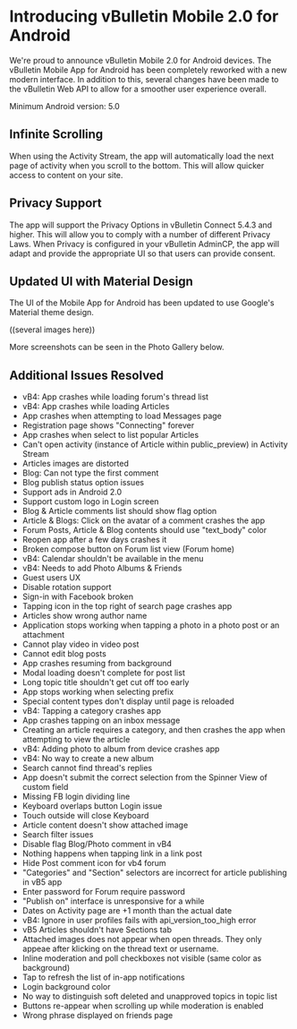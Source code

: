 # Introducing vBulletin Mobile 2.0 for Android

We're proud to announce vBulletin Mobile 2.0 for Android devices. The vBulletin Mobile App for Android has been completely reworked with a new modern interface. In addition to this, several changes have been made to the vBulletin Web API to allow for a smoother user experience overall.

Minimum Android version: 5.0

## Infinite Scrolling

When using the Activity Stream, the app will automatically load the next page of activity when you scroll to the bottom. This will allow quicker access to content on your site.

## Privacy Support

The app will support the Privacy Options in vBulletin Connect 5.4.3 and higher. This will allow you to comply with a number of different Privacy Laws. When Privacy is configured in your vBulletin AdminCP, the app will adapt and provide the appropriate UI so that users can provide consent.

## Updated UI with Material Design

The UI of the Mobile App for Android has been updated to use Google's Material theme design.

((several images here))

More screenshots can be seen in the Photo Gallery below.

## Additional Issues Resolved

- vB4: App crashes while loading forum's thread list
- vB4: App crashes while loading Articles
- App crashes when attempting to load Messages page
- Registration page shows "Connecting" forever
- App crashes when select to list popular Articles
- Can't open activity (instance of Article within public_preview) in Activity Stream
- Articles images are distorted
- Blog: Can not type the first comment
- Blog publish status option issues
- Support ads in Android 2.0
- Support custom logo in Login screen
- Blog & Article comments list should show flag option
- Article & Blogs: Click on the avatar of a comment crashes the app
- Forum Posts, Article & Blog contents should use "text_body" color
- Reopen app after a few days crashes it
- Broken compose button on Forum list view (Forum home)
- vB4: Calendar shouldn't be available in the menu
- vB4: Needs to add Photo Albums & Friends
- Guest users UX
- Disable rotation support
- Sign-in with Facebook broken
- Tapping icon in the top right of search page crashes app
- Articles show wrong author name
- Application stops working when tapping a photo in a photo post or an attachment
- Cannot play video in video post
- Cannot edit blog posts
- App crashes resuming from background
- Modal loading doesn't complete for post list
- Long topic title shouldn't get cut off too early
- App stops working when selecting prefix
- Special content types don't display until page is reloaded
- vB4: Tapping a category crashes app
- App crashes tapping on an inbox message
- Creating an article requires a category, and then crashes the app when attempting to view the article
- vB4: Adding photo to album from device crashes app
- vB4: No way to create a new album
- Search cannot find thread's replies
- App doesn't submit the correct selection from the Spinner View of custom field
- Missing FB login dividing line
- Keyboard overlaps button Login issue
- Touch outside will close Keyboard
- Article content doesn't show attached image
- Search filter issues
- Disable flag Blog/Photo comment in vB4
- Nothing happens when tapping link in a link post
- Hide Post comment icon for vb4 forum
- "Categories" and "Section" selectors are incorrect for article publishing in vB5 app
- Enter password for Forum require password
- "Publish on" interface is unresponsive for a while
- Dates on Activity page are +1 month than the actual date
- vB4: Ignore in user profiles fails with api_version_too_high error
- vB5 Articles shouldn't have Sections tab
- Attached images does not appear when open threads. They only appeae after klicking on the thread text or username.
- Inline moderation and poll checkboxes not visible (same color as background)
- Tap to refresh the list of in-app notifications
- Login background color
- No way to distinguish soft deleted and unapproved topics in topic list
- Buttons re-appear when scrolling up while moderation is enabled
- Wrong phrase displayed on friends page
